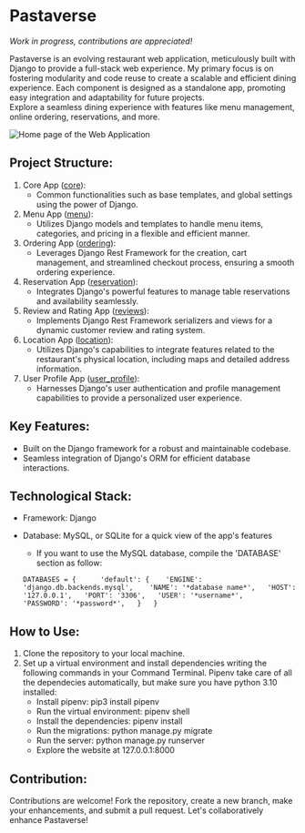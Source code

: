 # Pastaverse
*Work in progress, contributions are appreciated!*

Pastaverse is an evolving restaurant web application, meticulously built with Django to provide a full-stack web experience. My primary focus is on fostering modularity and code reuse to create a scalable and efficient dining experience. Each component is designed as a standalone app, promoting easy integration and adaptability for future projects.  
Explore a seamless dining experience with features like menu management, online ordering, reservations, and more.  

![Home page of the Web Application](description_gifs/home_page.gif "Home page of the Web Application")
## Project Structure:
1. Core App ([core](core)):
    - Common functionalities such as base templates, and global settings using the power of Django.
2. Menu App ([menu](menu)):
    - Utilizes Django models and templates to handle menu items, categories, and pricing in a flexible and efficient manner.
3. Ordering App ([ordering](ordering)):
    - Leverages Django Rest Framework for the creation, cart management, and streamlined checkout process, ensuring a smooth ordering experience.
5. Reservation App ([reservation](reservation)):
    - Integrates Django's powerful features to manage table reservations and availability seamlessly.
7. Review and Rating App ([reviews](reviews)):
    - Implements Django Rest Framework serializers and views for a dynamic customer review and rating system.
9. Location App ([location](location)):
    - Utilizes Django's capabilities to integrate features related to the restaurant's physical location, including maps and detailed address information.
11. User Profile App ([user_profile](user_profile)):
    - Harnesses Django's user authentication and profile management capabilities to provide a personalized user experience.
## Key Features:
- Built on the Django framework for a robust and maintainable codebase.
- Seamless integration of Django's ORM for efficient database interactions.
## Technological Stack:
- Framework: Django
- Database: MySQL, or SQLite for a quick view of the app's features
    - If you want to use the MySQL database, compile the 'DATABASE' section as follow:

    `DATABASES = {     
        'default': {   
        'ENGINE': 'django.db.backends.mysql',   
        'NAME': '*database name*',  
        'HOST': '127.0.0.1',  
        'PORT': '3306',  
        'USER': '*username*',  
        'PASSWORD': '*password*',  
        }  
    }`  
## How to Use:
1. Clone the repository to your local machine.
2. Set up a virtual environment and install dependencies writing the following commands in your Command Terminal. Pipenv take care of all the dependecies automatically, but make sure you have python 3.10 installed:
    - Install pipenv: pip3 install pipenv
    - Run the virtual environment: pipenv shell
    - Install the dependencies: pipenv install
    - Run the migrations: python manage.py migrate
    - Run the server: python manage.py runserver
    - Explore the website at 127.0.0.1:8000

## Contribution:
Contributions are welcome! Fork the repository, create a new branch, make your enhancements, and submit a pull request. Let's collaboratively enhance Pastaverse!
